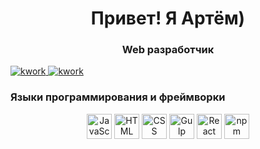 
<div id="header" align="center">
  <h1>Привет! Я Артём)</h1>
  <h3>Web разработчик</h3>
</div>

<div id="socials align="center">
  <a href="#">
    <img src="https://i.ibb.co/VkBCkx5/scale-1200.png" alt="kwork">
  </a>
  <a href="#">
    <img src="https://i.ibb.co/whr4hkgn/b-62ec40f3d8246.jpg" alt="kwork">
  </a>
</div>

<h3>Языки программирования и фреймворки</h3>

<div id="steck" align="center">
  <img src="https://cdn.jsdelivr.net/gh/devicons/devicon@latest/icons/javascript/javascript-original.svg" width="40" height="40" alt="JavaScript" />   
  <img src="https://cdn.jsdelivr.net/gh/devicons/devicon@latest/icons/html5/html5-original.svg" width="40" height="40" alt="HTML" />
  <img src="https://cdn.jsdelivr.net/gh/devicons/devicon@latest/icons/css3/css3-original.svg" width="40" height="40" alt="CSS" />
  <img src="https://cdn.jsdelivr.net/gh/devicons/devicon@latest/icons/gulp/gulp-plain.svg" width="40" height="40" alt="Gulp" />
  <img src="https://cdn.jsdelivr.net/gh/devicons/devicon@latest/icons/react/react-original.svg" width="40" height="40" alt="React" />
  <img src="https://cdn.jsdelivr.net/gh/devicons/devicon@latest/icons/npm/npm-original-wordmark.svg" width="40" height="40" alt="npm" />
</div>

<!-- Статистика 
[![Top Langs](https://github-readme-stats.vercel.app/api/top-langs/?username=sweetconsole&layout=compact)](https://github.com/anuraghazra/github-readme-stats)
-->
